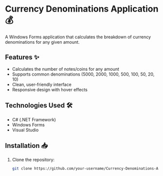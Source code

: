# Currency Denominations Application 💰

A Windows Forms application that calculates the breakdown of currency denominations for any given amount.

 

## Features ✨
- Calculates the number of notes/coins for any amount
- Supports common denominations (5000, 2000, 1000, 500, 100, 50, 20, 10)
- Clean, user-friendly interface
- Responsive design with hover effects

## Technologies Used 🛠️
- C# (.NET Framework)
- Windows Forms
- Visual Studio

## Installation 📥
1. Clone the repository:
   ```bash
   git clone https://github.com/your-username/Currency-Denominations-App.git
